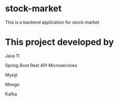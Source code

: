 # stock-market
This is a backend application for stock-market 

# This project developed by
Java 11

Spring Boot Rest API Microservices

Mysql

Mongo

Kafka